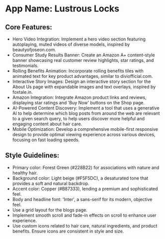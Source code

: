 # **App Name**: Lustrous Locks

## Core Features:

- Hero Video Integration: Implement a hero video section featuring autoplaying, muted videos of diverse models, inspired by beautyofjoseon.com.
- Consumer Study Results Banner: Create an Amazon A+ content-style banner showcasing real customer review highlights, star ratings, and testimonials.
- Rolling Benefits Animation: Incorporate rolling benefits tiles with animated text for key product advantages, similar to diviofficial.com.
- Interactive Story Images: Design an interactive story section for the About Us page with expandable images and text overlays, inspired by foxtale.in.
- Amazon Integration: Integrate Amazon product links and reviews, displaying star ratings and 'Buy Now' buttons on the Shop page.
- AI-Powered Content Discovery: Implement a tool that uses a generative AI to help determine which blog posts from around the web are relevant to a given search query, to help users discover more helpful and engaging content about hair care.
- Mobile Optimization: Develop a comprehensive mobile-first responsive design to provide optimal viewing experience across various devices, focusing on fast loading speeds.

## Style Guidelines:

- Primary color: Forest Green (#228B22) for associations with nature and healthy hair.
- Background color: Light beige (#F5F5DC), a desaturated tone that provides a soft and natural backdrop.
- Accent color: Copper (#B87333), lending a premium and sophisticated feel.
- Body and headline font: 'Inter', a sans-serif for its modern, objective feel.
- Use a grid layout for the blogs page.
- Implement smooth scroll and fade-in effects on scroll to enhance user experience.
- Use custom icons related to hair care, natural ingredients, and product benefits. Ensure icons are consistent in style and size.
